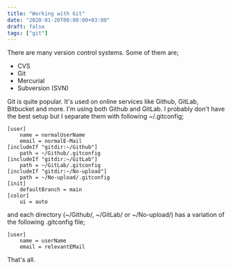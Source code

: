 ```yaml
---
title: "Working with Git"
date: "2020-01-20T00:00:00+03:00"
draft: false
tags: ["git"]
---
```


There are many version control systems. Some of them are;

- CVS
- Git
- Mercurial
- Subversion (SVN)

Git is quite popular. It's used on online services like Github, GitLab, Bitbucket and more. I'm using both Github and GitLab. I probably don't have the best setup but I separate them with following ~/.gitconfig;

```.gitconfig
[user]
	name = normalUserName
	email = normalE-Mail
[includeIf "gitdir:~/Github"]
	path = ~/Github/.gitconfig
[includeIf "gitdir:~/GitLab"]
	path = ~/GitLab/.gitconfig
[includeIf "gitdir:~/No-upload"]
	path = ~/No-upload/.gitconfig
[init]
	defaultBranch = main
[color]
	ui = auto
```

and each directory (~/Github/, ~/GitLab/ or ~/No-upload/) has a variation of the following .gitconfig file;

```.gitconfig
[user]
	name = userName
	email = relevantEMail
```

That's all.
